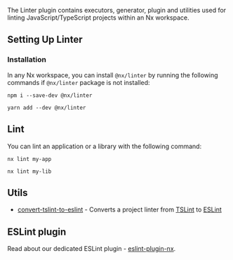 The Linter plugin contains executors, generator, plugin and utilities used for linting JavaScript/TypeScript projects within an Nx workspace.

## Setting Up Linter

### Installation

In any Nx workspace, you can install `@nx/linter` by running the following commands if `@nx/linter` package is not installed:

```shell
npm i --save-dev @nx/linter
```

```shell
yarn add --dev @nx/linter
```

## Lint

You can lint an application or a library with the following command:

```shell
nx lint my-app
```

```shell
nx lint my-lib
```

## Utils

- [convert-tslint-to-eslint](/packages/angular/generators/convert-tslint-to-eslint) - Converts a project linter from [TSLint](https://palantir.github.io/tslint/) to [ESLint](https://eslint.org/)

## ESLint plugin

Read about our dedicated ESLint plugin - [eslint-plugin-nx](/packages/eslint-plugin/documents/overview).
